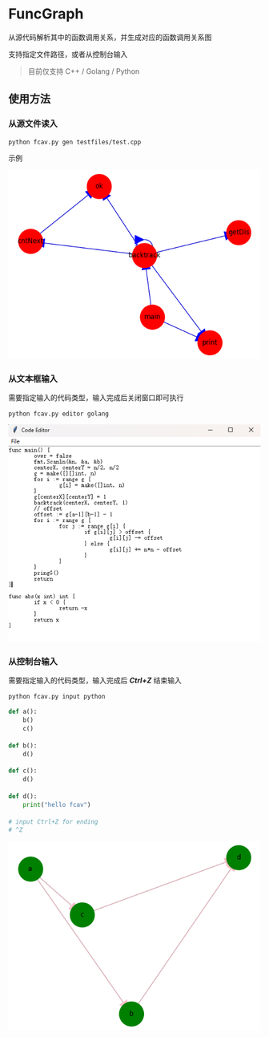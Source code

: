 # FuncGraph

从源代码解析其中的函数调用关系，并生成对应的函数调用关系图

支持指定文件路径，或者从控制台输入

> 目前仅支持 C++ / Golang / Python
## 使用方法
### 从源文件读入
```
python fcav.py gen testfiles/test.cpp
```
示例

![](./image/example3.png)

### 从文本框输入
需要指定输入的代码类型，输入完成后关闭窗口即可执行
```
python fcav.py editor golang
```
![](./image/example5.png)


### 从控制台输入
需要指定输入的代码类型，输入完成后 ***Ctrl+Z*** 结束输入
```
python fcav.py input python
```
```python
def a():
    b()
    c()
    
def b():
    d()

def c():
    d()
    
def d():
    print("hello fcav")

# input Ctrl+Z for ending
# ^Z
```


![](./image/example4.png)
